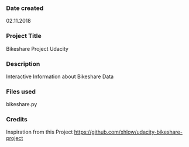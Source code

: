 ### Date created
02.11.2018

### Project Title
Bikeshare Project Udacity

### Description
Interactive Information about Bikeshare Data

### Files used
bikeshare.py

### Credits
Inspiration from this Project
https://github.com/xhlow/udacity-bikeshare-project
